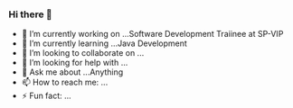 ### Hi there 👋

- 🔭 I’m currently working on ...Software Development Traiinee at SP-VIP
- 🌱 I’m currently learning ...Java Development
- 👯 I’m looking to collaborate on ...
- 🤔 I’m looking for help with ...
- 💬 Ask me about ...Anything
- 📫 How to reach me: ...
- ⚡ Fun fact: ...

<!--
**sechabamakoko/sechabamakoko** is a ✨ _special_ ✨ repository because its `README.md` (this file) appears on your GitHub profile.

Here are some ideas to get you started:

- 🔭 I’m currently working on ...Software Development Traiinee at SP-VIP
- 🌱 I’m currently learning ...Java Development
- 👯 I’m looking to collaborate on ...
- 🤔 I’m looking for help with ...
- 💬 Ask me about ...Anything
- 📫 How to reach me: ...
- ⚡ Fun fact: ...
-->
